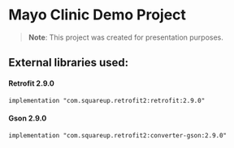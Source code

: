 # Mayo Clinic Demo Project

>**Note**: This project was created for presentation purposes.

## External libraries used:
#### Retrofit 2.9.0

```implementation "com.squareup.retrofit2:retrofit:2.9.0"```

#### Gson 2.9.0

```implementation "com.squareup.retrofit2:converter-gson:2.9.0"```